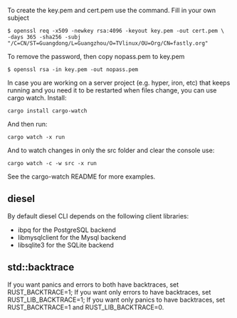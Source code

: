 

To create the key.pem and cert.pem use the command. Fill in your own subject

``` 
$ openssl req -x509 -newkey rsa:4096 -keyout key.pem -out cert.pem \
-days 365 -sha256 -subj "/C=CN/ST=Guangdong/L=Guangzhou/O=TVlinux/OU=Org/CN=fastly.org"

```
To remove the password, then copy nopass.pem to key.pem

``` 
$ openssl rsa -in key.pem -out nopass.pem
```

In case you are working on a server project (e.g. hyper, iron, etc) that keeps running and you need it to be restarted when files change, you can use cargo watch. Install:

``` 
cargo install cargo-watch
```
And then run:

``` 
cargo watch -x run
```
And to watch changes in only the src folder and clear the console use:

``` 
cargo watch -c -w src -x run
```

See the cargo-watch README for more examples.


## diesel

By default diesel CLI depends on the following client libraries:

- ibpq for the PostgreSQL backend
- libmysqlclient for the Mysql backend
- libsqlite3 for the SQLite backend

##  std::backtrace
If you want panics and errors to both have backtraces, set RUST_BACKTRACE=1;
If you want only errors to have backtraces, set RUST_LIB_BACKTRACE=1;
If you want only panics to have backtraces, set RUST_BACKTRACE=1 and RUST_LIB_BACKTRACE=0.

